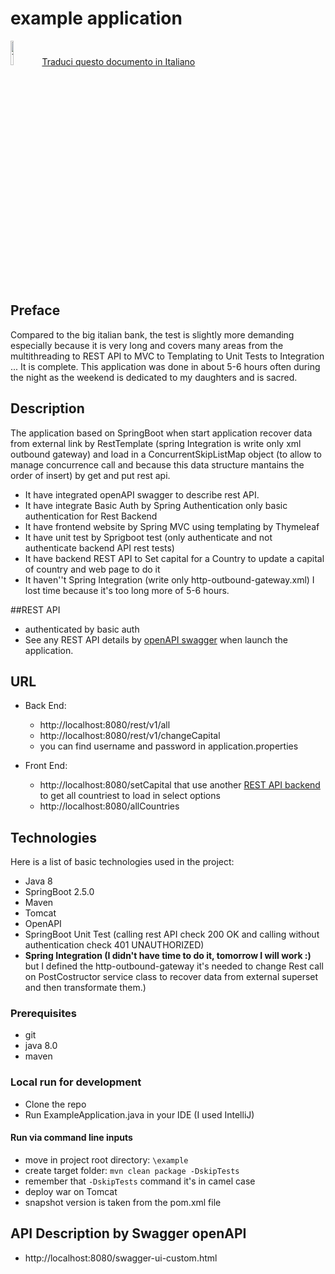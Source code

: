 # example application

<span style="vertical-align: middle;"><img src="https://www.bandiere-mondo.it/data/flags/emoji/facebook/256x256/it.png" width="10%" height="10%" alt="Traduci questo documento in Italiano">[Traduci questo documento in Italiano](http://translate.google.com/translate?js=n&sl=auto&tl=it-IT&u=https://raw.githubusercontent.com/vincenzomazzotta/countries-routing-example/master/README.md)

## Preface
Compared to the big italian bank, the test is slightly more demanding especially because it is very long and covers many areas from the multithreading to REST API to MVC to Templating to Unit Tests to Integration ...
It is complete.
This application was done in about 5-6 hours often during the night as the weekend is dedicated to my daughters and is sacred.

## Description
The application based on SpringBoot when start application recover data from external link by RestTemplate (spring Integration is write only xml outbound gateway) and load
in a ConcurrentSkipListMap object (to allow to manage concurrence call and because this data structure mantains the order of insert) by get and put rest api.

- It have integrated openAPI swagger to describe rest API.
- It have integrate Basic Auth by Spring Authentication only basic authentication for Rest Backend
- It have frontend website by Spring MVC using templating by Thymeleaf
- It have unit test by Sprigboot test (only authenticate and not authenticate backend API rest tests)
- It have backend REST API to Set capital for a Country to update a capital of country and web page to do it
- It haven''t Spring Integration (write only http-outbound-gateway.xml) I lost time because it's too long more of 5-6 hours.

##REST API
- authenticated by basic auth
- See any REST API details by [openAPI swagger](http://localhost:8080/swagger-ui-custom.html) when launch the application. 

## URL

- Back End:
    - http://localhost:8080/rest/v1/all
    - http://localhost:8080/rest/v1/changeCapital
    - you can find username and password in application.properties

- Front End:
    - http://localhost:8080/setCapital that use another [REST API backend](http://localhost:8080/rest/v1/getCountryList) to get all countriest to load in select options
    - http://localhost:8080/allCountries

## Technologies

Here is a list of basic technologies used in the project:

- Java 8
- SpringBoot 2.5.0
- Maven
- Tomcat
- OpenAPI
- SpringBoot Unit Test (calling rest API check 200 OK and calling without authentication check 401 UNAUTHORIZED)
- **Spring Integration (I didn't have time to do it, tomorrow I will work :)** but I defined the http-outbound-gateway it's needed to change Rest call on PostCostructor service class to recover data from external superset and then transformate them.)

### Prerequisites

- git
- java 8.0
- maven

### Local run for development

- Clone the repo
- Run ExampleApplication.java in your IDE (I used IntelliJ)

#### Run via command line inputs

- move in project root directory: `\example`
- create target folder: `mvn clean package -DskipTests`
- remember that `-DskipTests` command it's in camel case
- deploy war on Tomcat
- snapshot version is taken from the pom.xml file

## API Description by Swagger openAPI
- http://localhost:8080/swagger-ui-custom.html

